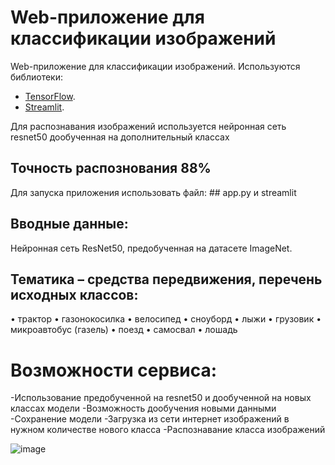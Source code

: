 # Web-приложение для классификации изображений

Web-приложение для классификации изображений. Используются библиотеки:

- [TensorFlow](https://www.tensorflow.org/).
- [Streamlit](https://streamlit.io/).

Для распознавания изображений используется нейронная сеть resnet50 дообученная на дополнительный классах
## Точность распознования 88%

Для запуска приложения использовать файл: ## app.py и streamlit

## Вводные данные: 

Нейронная сеть ResNet50, предобученная на датасете ImageNet.

## Тематика – средства передвижения, перечень исходных классов:

•  трактор
•  газонокосилка
•  велосипед
•  сноуборд
•  лыжи
•  грузовик
•  микроавтобус (газель)
•  поезд
•  самосвал
•  лошадь

# Возможности сервиса:

-Использование предобученной на resnet50 и дообученной на новых классах модели
-Возможность дообучения новыми данными
-Сохранение модели
-Загрузка из сети интернет изображений в нужном количестве нового класса
-Распознавание класса изображений


![image](https://user-images.githubusercontent.com/61515881/205485200-f6681a24-75f0-4151-be80-c83f3548d283.png)

